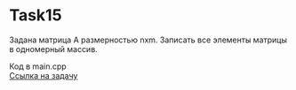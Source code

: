 # Task15

Задана матрица А размерностью nxm. Записать все элементы матрицы в одномерный массив.

Код в main.cpp  
[Ссылка на задачу](http://cppstudio.com/post/1368/)